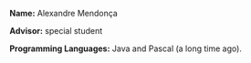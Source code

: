**Name:** Alexandre Mendonça

**Advisor:** special student

**Programming Languages:** Java and Pascal (a long time ago).
